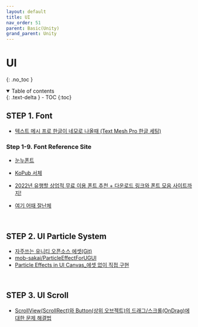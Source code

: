 ```yaml
---
layout: default
title: UI
nav_order: 51
parent: Basic(Unity)
grand_parent: Unity
---
```


# UI

{: .no_toc }

<details open markdown="block">
  <summary>
    Table of contents
  </summary>
  {: .text-delta }
- TOC
{:toc}
</details>

<!------------------------------------ STEP ------------------------------------>

## STEP 1. Font

* [텍스트 메시 프로 한글이 네모로 나올때 (Text Mesh Pro 한글 세팅)](https://blockdmask.tistory.com/590)



### Step 1-9. Font Reference Site

* [눈누폰트](https://noonnu.cc/)

* [KoPub 서체](https://www.kopus.org/biz-electronic-font2/)
* [2022년 유행할 상업적 무료 이용 폰트 추천 + 다운로드 링크와 폰트 모음 사이트까지!](https://m.blog.naver.com/dgumecomm1/222602425035)
* [여기 어때 잘난체](https://gccompany.co.kr/font)



<br> 

## STEP 2. UI Particle System

* [자주쓰는 유니티 오픈소스 에셋(Git)](https://ysm2107.tistory.com/7)
* [mob-sakai/ParticleEffectForUGUI](https://github.com/mob-sakai/ParticleEffectForUGUI)
* [Particle Effects in UI Canvas_에셋 없이 직접 구현](https://www.youtube.com/watch?v=BS_6SGenKLo)

<br>


## STEP 3. UI Scroll

* [ScrollView(ScrollRect)와 Button(상위 오브젝트)의 드래그/스크롤(OnDrag)에 대한 문제 해결법](https://higatsuryu9975.tistory.com/10)
